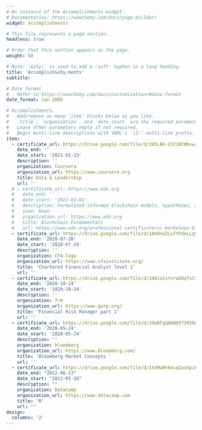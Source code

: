 ```yaml
---
# An instance of the Accomplishments widget.
# Documentation: https://wowchemy.com/docs/page-builder/
widget: accomplishments

# This file represents a page section.
headless: true

# Order that this section appears on the page.
weight: 50

# Note: `&shy;` is used to add a 'soft' hyphen in a long heading.
title: 'Accomplish&shy;ments'
subtitle:

# Date format
#   Refer to https://wowchemy.com/docs/customization/#date-format
date_format: Jan 2006

# Accomplishments.
#   Add/remove as many `item` blocks below as you like.
#   `title`, `organization`, and `date_start` are the required parameters.
#   Leave other parameters empty if not required.
#   Begin multi-line descriptions with YAML's `|2-` multi-line prefix.
item:
  - certificate_url: https://drive.google.com/file/d/1U5LBH-V37iBCWbvwJqYe8fFQXMuqBJ1b/view?usp=share_link
    date_end: ''
    date_start: '2021-01-23'
    description: ''
    organization: Coursera
    organization_url: https://www.coursera.org
    title: Data & Leadership
    url: ''
  # - certificate_url: https://www.edx.org
  #   date_end: ''
  #   date_start: '2021-01-01'
  #   description: Formulated informed blockchain models, hypotheses, and use cases.
  #   icon: Kean
  #   organization_url: https://www.edx.org
  #   title: Blockchain Fundamentals
  #   url: https://www.edx.org/professional-certificate/uc-berkeleyx-blockchain-fundamentals
  - certificate_url: https://drive.google.com/file/d/1849nGZLuTYPdeLLq5b9LsKOT-Xr_vFEh/view?usp=sharin
    date_end: '2020-07-20'
    date_start: '2020-07-20'
    description: ''
    organization: CFA-logo
    organization_url: https://www.cfainstitute.org/
    title: 'Chartered Financial Analyst level 1'
    url: ''
  - certificate_url: https://drive.google.com/file/d/148ioIxYnroDOqTxCS_4OWgHu971Q_9jZ/view?usp=share_link
    date_end: '2020-10-24'
    date_start: '2020-10-24'
    description: ''
    organization: frm
    organization_url: https://www.garp.org/
    title: 'Financial Risk Manager part 1'
    url: ''
  - certificate_url: https://drive.google.com/file/d/1UwBfgQAH0K973RSQdQCZlSVFB4aWLTih/view?usp=share_link
    date_end: '2020-05-24'
    date_start: '2020-05-24'
    description: ''
    organization: bloomberg
    organization_url: https://www.bloomberg.com/
    title: 'Bloomberg Market Concepts '
    url: ''    
  - certificate_url: https://drive.google.com/file/d/1td9wRhkmcqIwvXpiKu8BBfA_pXPlF99X/view?usp=share_link
    date_end: "2022-06-13"
    date_start: "2022-01-26"
    description: ""
    organization: DataCamp
    organization_url: https://www.datacamp.com
    title: 'R'
    url: ""
design:
  columns: '2'
---
```

